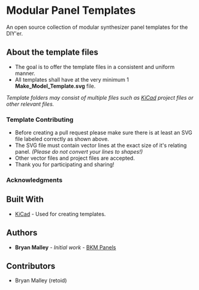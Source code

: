 # Modular Panel Templates

An open source collection of modular synthesizer panel templates for the DIY'er.

## About the template files

* The goal is to offer the template files in a consistent and uniform manner.
* All templates shall have at the very minimum 1 **Make_Model_Template.svg** file.

*Template folders may consist of multiple files such as [KiCad](http://kicad-pcb.org/) project files or other relevant files.*

### Template Contributing

* Before creating a pull request please make sure there is at least an SVG file labeled correctly as shown above.
* The SVG file must contain vector lines at the exact size of it's relating panel. *(Please do not convert your lines to shapes!)*
* Other vector files and project files are accepted.
* Thank you for participating and sharing!

### Acknowledgments

## Built With

* [KiCad](http://kicad-pcb.org/) - Used for creating templates.

## Authors

* **Bryan Malley** - *Initial work* - [BKM Panels](https://github.com/retoid)

## Contributors

* Bryan Malley (retoid)